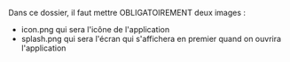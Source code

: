 Dans ce dossier, il faut mettre OBLIGATOIREMENT deux images :

- icon.png qui sera l'icône de l'application
- splash.png qui sera l'écran qui s'affichera en premier quand on ouvrira l'application
